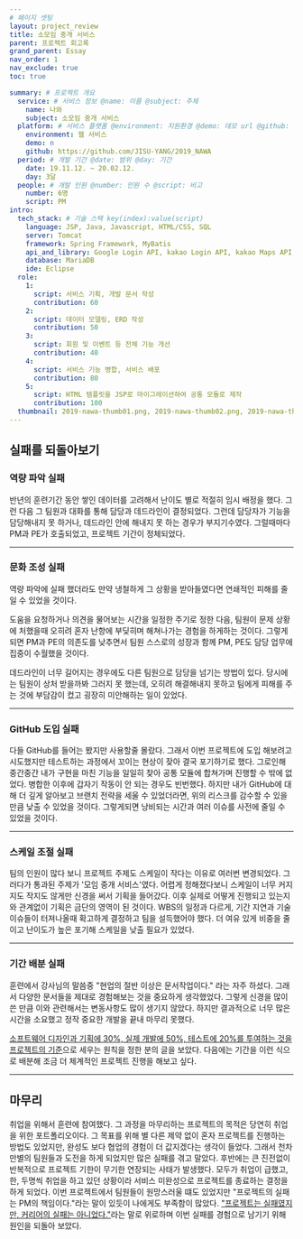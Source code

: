 ```yaml
---
# 페이지 셋팅
layout: project_review
title: 소모임 중개 서비스
parent: 프로젝트 회고록
grand_parent: Essay
nav_order: 1
nav_exclude: true
toc: true

summary: # 프로젝트 개요
  service: # 서비스 정보 @name: 이름 @subject: 주제
    name: 나와
    subject: 소모임 중개 서비스
  platform: # 서비스 플랫폼 @environment: 지원환경 @demo: 데모 url @github: 깃헙 url, @value: default -> n
    environment: 웹 서비스
    demo: n
    github: https://github.com/JISU-YANG/2019_NAWA
  period: # 개발 기간 @date: 범위 @day: 기간
    date: 19.11.12. ~ 20.02.12.
    day: 3달
  people: # 개발 인원 @number: 인원 수 @script: 비고
    number: 6명
    script: PM
intro:
  tech_stack: # 기술 스택 key(index):value(script)
    language: JSP, Java, Javascript, HTML/CSS, SQL
    server: Tomcat
    framework: Spring Framework, MyBatis
    api_and_library: Google Login API, kakao Login API, kakao Maps API, Maven, Jackson, commons-fileupload, commons-io, javax.mail, Spring Social, Spring Scheduler, Spring Security, Spring-AOP, Gson
    database: MariaDB
    ide: Eclipse
  role:
    1:
      script: 서비스 기획, 개발 문서 작성
      contribution: 60
    2:
      script: 데이터 모델링, ERD 작성
      contribution: 50
    3:
      script: 회원 및 이벤트 등 전체 기능 개선
      contribution: 40
    4:
      script: 서비스 기능 병합, 서비스 배포 
      contribution: 80
    5:
      script: HTML 템플릿을 JSP로 마이그레이션하여 공통 모듈로 제작
      contribution: 100
  thumbnail: 2019-nawa-thumb01.png, 2019-nawa-thumb02.png, 2019-nawa-thumb03.png, 2019-nawa-thumb04.png, 2019-nawa-thumb05.png
---
```


## 실패를 되돌아보기
### 역량 파악 실패
반년의 훈련기간 동안 쌓인 데이터를 고려해서 난이도 별로 적절히 임시 배정을 했다. 그런 다음 그 팀원과 대화를 통해 담당과 데드라인이 결정되었다.
그런데 담당자가 기능을 담당해내지 못 하거나, 데드라인 안에 해내지 못 하는 경우가 부지기수였다. 그럴때마다 PM과 PE가 호출되었고, 프로젝트 기간이 정체되었다.

---

### 문화 조성 실패
역량 파악에 실패 했더라도 만약 냉철하게 그 상황을 받아들였다면 연쇄적인 피해를 줄일 수 있었을 것이다.

도움을 요청하거나 의견을 물어보는 시간을 일정한 주기로 정한 다음, 팀원이 문제 상황에 처했을때 오히려 혼자 난항에 부딪히며 해쳐나가는 경험을 하게하는 것이다.
그렇게 되면 PM과 PE의 의존도를 낮추면서 팀원 스스로의 성장과 함께 PM, PE도 담당 업무에 집중이 수월했을 것이다.

데드라인이 너무 길어지는 경우에도 다른 팀원으로 담당을 넘기는 방법이 있다. 
당시에는 팀원이 상처 받을까봐 그러지 못 했는데, 오히려 해결해내지 못하고 팀에게 피해를 주는 것에 부담감이 컸고 굉장히 미안해하는 일이 있었다.

---

### GitHub 도입 실패
다들 GitHub를 들어는 봤지만 사용할줄 몰랐다. 그래서 이번 프로젝트에 도입 해보려고 시도했지만 테스트하는 과정에서 꼬이는 현상이 잦아 결국 포기하기로 했다. 
그로인해 중간중간 내가 구현을 마친 기능을 일일히 찾아 공통 모듈에 합쳐가며 진행할 수 밖에 없었다.
병합한 이후에 갑자기 작동이 안 되는 경우도 빈번했다.
하지만 내가 GitHub에 대해 더 깊게 알아보고 브랜치 전략을 세울 수 있었더라면, 위의 리스크를 감수할 수 있을만큼 낮출 수 있었을 것이다.
그렇게되면 낭비되는 시간과 여러 이슈를 사전에 줄일 수 있었을 것이다.

---

### 스케일 조절 실패
팀의 인원이 많다 보니 프로젝트 주제도 스케일이 작다는 이유로 여러번 변경되었다.
그러다가 통과된 주제가 '모임 중개 서비스'였다. 어렵게 정해졌다보니 스케일이 너무 커지지도 작지도 않게만 신경을 써서 기획을 들어갔다.
이후 실제로 어떻게 진행되고 있는지와 관계없이 기획은 금단의 영역이 된 것이다.
WBS의 일정과 다르게, 기간 지연과 기술 이슈들이 터져나올때 확고하게 결정하고 팀을 설득했어야 했다.
더 여유 있게 비중을 줄이고 난이도가 높은 포기해 스케일을 낮출 필요가 있었다.

---

### 기간 배분 실패
훈련에서 강사님의 말씀중 "현업의 절반 이상은 문서작업이다." 라는 자주 하셨다.
그래서 다양한 문서들을 제대로 경험해보는 것을 중요하게 생각했었다.
그렇게 신경을 많이 쓴 만큼 이와 관련해서는 변동사항도 많이 생기지 않았다.
하지만 결과적으로 너무 많은 시간을 소요했고 정작 중요한 개발을 끝내 마무리 못했다.

[소프트웨어 디자인과 기획에 30%, 실제 개발에 50%, 테스트에 20%를 투여하는 것을 프로젝트의 기준](https://www.theteams.kr/teams/392/post/64327)으로 세우는 원칙을 정한 분의 글을 보았다.
다음에는 기간을 이런 식으로 배분해 조금 더 체계적인 프로젝트 진행을 해보고 싶다. 

---

## 마무리
취업을 위해서 훈련에 참여했다. 그 과정을 마무리하는 프로젝트의 목적은 당연히 취업을 위한 포트폴리오이다.
그 목표를 위해 별 다른 제약 없이 혼자 프로젝트를 진행하는 방법도 있었지만, 완성도 보다 협업의 경험이 더 값지겠다는 생각이 들었다.
그래서 천차만별의 팀원들과 도전을 하게 되었지만 많은 실패를 겪고 말았다. 후반에는 큰 진전없이 반복적으로 프로젝트 기한이 무기한 연장되는 사태가 발생했다.
모두가 취업이 급했고, 한, 두명씩 취업을 하고 있던 상황이라 서비스 미완성으로 프로젝트를 종료하는 결정을 하게 되었다.
이번 프로젝트에서 팀원들이 원망스러울 떄도 있었지만 "프로젝트의 실패는 PM의 책임이다."라는 말이 있듯이 나에게도 부족함이 많았다.
["프로젝트는 실패였지만, 커리어의 실패는 아니었다."](https://www.wanted.co.kr/community/post/5849)라는 말로 위로하며 이번 실패를 경험으로 남기기 위해 원인을 되돌아 보았다.